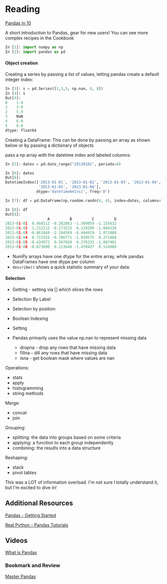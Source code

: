 # Reading

[Pandas in 10](https://pandas.pydata.org/pandas-docs/stable/user_guide/10min.html)

A short introduction to Pandas, gear for new users! 
You can see more complex recipes in the Cookbook

```python
In [1]: import numpy as np
In [2]: import pandas as pd
```

#### Object creation
Creating a series by passing a list of values, letting pandas create a default integer index: 
```python
In [3]: s = pd.Series([1,3,5, np.nan, 6, 8])
In [4]: s
Out[4]:
0    1.0
1    3.0
2    5.0
3    NaN
4    6.0
5    8.0
dtype: float64
```

Creating a DataFrame: This can be done by passing an array as shown below or by passing a dictionary of objects

pass a np array with the datetime index and labeled columns: 

```python
In [5]: dates = pd.date_range("20130101", periods=6)

In [6]: dates
Out[6]: 
DatetimeIndex(['2013-01-01', '2013-01-02', '2013-01-03', '2013-01-04',
               '2013-01-05', '2013-01-06'],
              dtype='datetime64[ns]', freq='D')

In [7]: df = pd.DataFrame(np.random.randn(6, 4), index=dates, columns=list("ABCD"))

In [8]: df
Out[8]: 
                   A         B         C         D
2013-01-01  0.469112 -0.282863 -1.509059 -1.135632
2013-01-02  1.212112 -0.173215  0.119209 -1.044236
2013-01-03 -0.861849 -2.104569 -0.494929  1.071804
2013-01-04  0.721555 -0.706771 -1.039575  0.271860
2013-01-05 -0.424972  0.567020  0.276232 -1.087401
2013-01-06 -0.673690  0.113648 -1.478427  0.524988
```

* NumPy arrays have one dtype for the entire array, while pandas DataFrames have one dtype per column 
* `describe()` shows a quick statistic summary of your data:

#### Selection
* Getting - setting via [] which slices the rows	
* Selection By Label 
* Selection by position
* Boolean Indexing
* Setting

* Pandas primarily uses the value np.nan to represent missing data
	* dropna - drop any rows that have missing data
	* fillna - dill any rows that have missing data
	* isna - get boolean mask where values are nan
	

Operations:
* stats
* apply
* histogramming
* string methods

Merge: 
* concat
* join

Grouping:
* splitting: the data into groups based on some criteria
* applying: a function to each group independently
* combining: the results into a data structure

Reshaping:
* stack
* pivot tables 

This was a LOT of information overload. I'm not sure I totally understand it, but I'm excited to dive in! 

## Additional Resources

[Pandas - Getting Started](https://pandas.pydata.org/pandas-docs/stable/getting_started/intro_tutorials/index.html)

[Real Python - Pandas Tutorials](https://realpython.com/learning-paths/pandas-data-science/)

## Videos

[What is Pandas](https://www.youtube.com/watch?v=dcqPhpY7tWk&t=391s)

### Bookmark and Review

[Master Pandas](https://towardsdatascience.com/be-a-more-efficient-data-scientist-today-master-pandas-with-this-guide-ea362d27386)